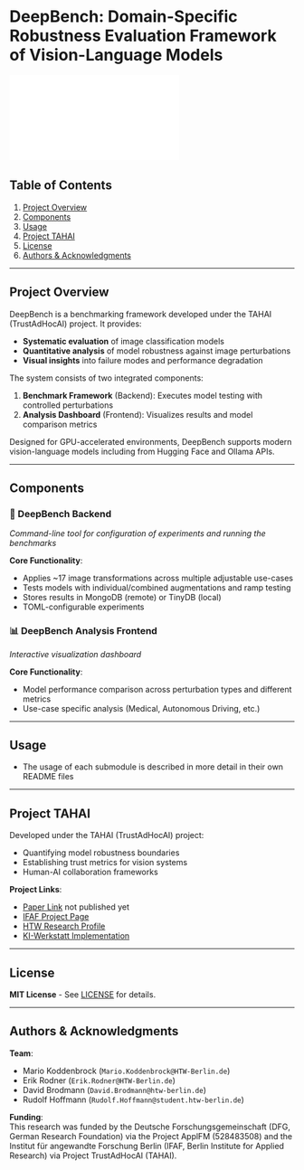 # DeepBench: Domain-Specific Robustness Evaluation Framework of Vision-Language Models 

![DeepBench Flowchart](resources/graphical_abstract.pdf)  


## Table of Contents
1. [Project Overview](#project-overview)  
2. [Components](#components)  
5. [Usage](#usage)  
6. [Project TAHAI](#project-tahai)  
7. [License](#license)  
8. [Authors & Acknowledgments](#authors--acknowledgments)  

---

## Project Overview  
DeepBench is a benchmarking framework developed under the TAHAI (TrustAdHocAI) project.
It provides:  

- **Systematic evaluation** of image classification models  
- **Quantitative analysis** of model robustness against image perturbations  
- **Visual insights** into failure modes and performance degradation  

The system consists of two integrated components:  
1. **Benchmark Framework** (Backend): Executes model testing with controlled perturbations  
2. **Analysis Dashboard** (Frontend): Visualizes results and model comparison metrics  

Designed for GPU-accelerated environments, DeepBench supports modern vision-language models including from Hugging Face and Ollama APIs.

---

## Components  

### 🚀 DeepBench Backend  
*Command-line tool for configuration of experiments and running the benchmarks*  

**Core Functionality**:  
- Applies ~17 image transformations across multiple adjustable use-cases  
- Tests models with individual/combined augmentations and ramp testing  
- Stores results in MongoDB (remote) or TinyDB (local)
- TOML-configurable experiments  


### 📊 DeepBench Analysis Frontend  
*Interactive visualization dashboard*  

**Core Functionality**:  
- Model performance comparison across perturbation types and different metrics 
- Use-case specific analysis (Medical, Autonomous Driving, etc.)  

---

## Usage   
- The usage of each submodule is described in more detail in their own README files  

---

## Project TAHAI  
Developed under the TAHAI (TrustAdHocAI) project:  
- Quantifying model robustness boundaries  
- Establishing trust metrics for vision systems  
- Human-AI collaboration frameworks  

**Project Links**:  
- [Paper Link](https://www.overleaf.com/) not published yet
- [IFAF Project Page](https://www.ifaf-berlin.de/projekte/tahai/)  
- [HTW Research Profile](https://www.htw-berlin.de/forschung/online-forschungskatalog/projekte/projekt/?eid=3418)  
- [KI-Werkstatt Implementation](https://kiwerkstatt.f2.htw-berlin.de/projekte/tahai)  

---

## License  
**MIT License** - See [LICENSE](LICENSE) for details.

---

## Authors & Acknowledgments  
**Team**:  
- Mario Koddenbrock (`Mario.Koddenbrock@HTW-Berlin.de`)  
- Erik Rodner (`Erik.Rodner@HTW-Berlin.de`)  
- David Brodmann (`David.Brodmann@htw-berlin.de`)  
- Rudolf Hoffmann (`Rudolf.Hoffmann@student.htw-berlin.de`)  

**Funding**:  
This research was funded by the Deutsche Forschungsgemeinschaft (DFG, German Research Foundation) via the Project ApplFM (528483508) and
the Institut für angewandte Forschung Berlin (IFAF, Berlin Institute for Applied Research) via Project TrustAdHocAI (TAHAI).
